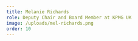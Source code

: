 ```yaml
---
title: Melanie Richards
role: Deputy Chair and Board Member at KPMG UK
image: /uploads/mel-richards.png
order: 10
---
```


